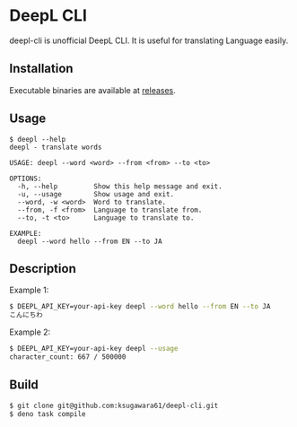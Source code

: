 # DeepL CLI

deepl-cli is unofficial DeepL CLI. It is useful for translating Language easily.

## Installation

Executable binaries are available at
[releases](https://github.com/ksugawara61/deepl-cli/releases).

## Usage

```
$ deepl --help
deepl - translate words

USAGE: deepl --word <word> --from <from> --to <to>

OPTIONS:
  -h, --help         Show this help message and exit.
  -u, --usage        Show usage and exit.
  --word, -w <word>  Word to translate.
  --from, -f <from>  Language to translate from.
  --to, -t <to>      Language to translate to.

EXAMPLE:
  deepl --word hello --from EN --to JA
```

## Description

Example 1:

```bash
$ DEEPL_API_KEY=your-api-key deepl --word hello --from EN --to JA
こんにちわ
```

Example 2:

```bash
$ DEEPL_API_KEY=your-api-key deepl --usage
character_count: 667 / 500000
```

## Build

```bash
$ git clone git@github.com:ksugawara61/deepl-cli.git
$ deno task compile
```

